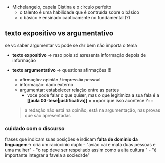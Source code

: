 
- Michelangelo, capela Cistina e o circulo perfeito 
	- o talento é uma habilidade que é contruída sobre o básico 
	- o básico é ensinado caoticamente no fundamental (?)

## texto expositivo vs argumentativo 
 se vc saber argumentar vc pode se dar bem não importa o tema 
-	**texto expositivo** -> raso pois só apresenta informação depois de informação 
- **texto argumentativo** -> questiona afirmações !!!
	- afirmação: opinião / impressão pessoal 
	- informação: dado externo 
	- argumentar: estabelecer relação entre as partes
		- voce pode falar o que quiser, mas o que legitimiza a sua fala é a **[[aula 03-tese|justificativa]]** = ==por que isso acontece ?==
	
	> a redação não está na opinião, está na argumentação, nas provas que são apresentadas
			
### cuidado com o discurso 
frases que indicam suas posições e indicam **falta de dominio da linguagem**-> cria um raciocinio duplo 
	- "avião cai e mata duas pessoas e uma mulher"
	- "o rap deve ser respeitado assim como a alta cultura "
	- "é importante integrar a favela a sociedade"
